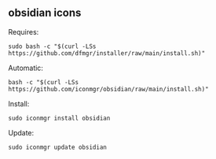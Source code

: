 ## obsidian icons  
  
Requires:  

```shell
sudo bash -c "$(curl -LSs https://github.com/dfmgr/installer/raw/main/install.sh)"
```

Automatic:

```shell
bash -c "$(curl -LSs https://github.com/iconmgr/obsidian/raw/main/install.sh)"
```

Install:

```shell
sudo iconmgr install obsidian
```

Update:

```shell
sudo iconmgr update obsidian
```
